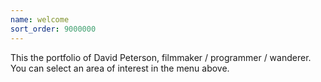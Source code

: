 ```yaml
---
name: welcome
sort_order: 9000000
---
```

<div>This the portfolio of David Peterson, filmmaker / programmer / wanderer. You can select an area of interest in the menu above.</div>

